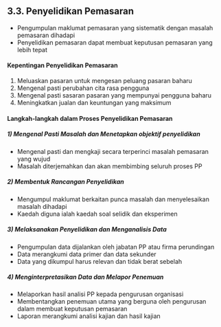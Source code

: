## 3.3. Penyelidikan Pemasaran
- Pengumpulan maklumat pemasaran yang sistematik dengan masalah pemasaran dihadapi
- Penyelidikan pemasaran dapat membuat keputusan pemasaran yang lebih tepat

#### Kepentingan Penyelidikan Pemasaran
1. Meluaskan pasaran untuk mengesan peluang pasaran baharu
2. Mengenal pasti perubahan cita rasa pengguna
3. Mengenal pasti sasaran pasaran yang mempunyai pengguna baharu 
4. Meningkatkan jualan dan keuntungan yang maksimum

#### Langkah-langkah dalam Proses Penyelidikan Pemasaran
##### 1) Mengenal Pasti Masalah dan Menetapkan objektif penyelidikan
- Mengenal pasti dan mengkaji secara terperinci masalah pemasaran yang wujud
- Masalah diterjemahkan dan akan membimbing seluruh proses PP

##### 2) Membentuk Rancangan Penyelidikan
- Mengumpul maklumat berkaitan punca masalah dan menyelesaikan masalah dihadapi
- Kaedah diguna ialah kaedah soal selidik dan eksperimen 

##### 3) Melaksanakan Penyelidikan dan Menganalisis Data
- Pengumpulan data dijalankan oleh jabatan PP atau firma perundingan
- Data merangkumi data primer dan data sekunder
- Data yang dikumpul harus relevan dan tidak berat sebelah

##### 4) Menginterpretasikan Data dan Melapor Penemuan
- Melaporkan hasil analisi PP kepada pengurusan organisasi
- Membentangkan penemuan utama yang berguna oleh pengurusan dalam membuat 
  keputusan pemasaran
- Laporan merangkumi analisi kajian dan hasil kajian 


